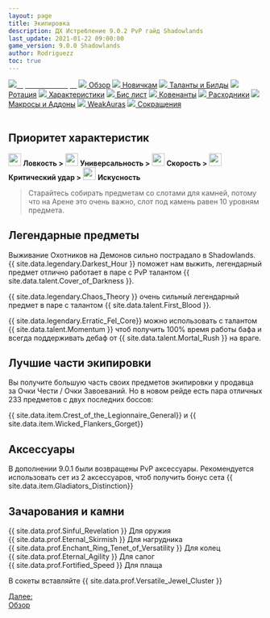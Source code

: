 ```yaml
---
layout: page
title: Экипировка 
description: ДХ Истребление 9.0.2 PvP гайд Shadowlands
last_update: 2021-01-22 09:00:00
game_version: 9.0.0 Shadowlands
author: Rodriguezz
toc: true
---
```


<div id="smooth-nav-outer">
<a href="{{ site.url }}/guide/havoc/quick_faq.html"><img src="https://wow.zamimg.com/images/wow/icons/medium/wow_token01.jpg"><span style="color: white;"> Кратко и Быстро</span></a>
<a href="{{ site.url }}/guide/havoc/overview.html"><img src="https://wow.zamimg.com/images/wow/icons/medium/inv_misc_spyglass_02.jpg"> Обзор</a>
<a href="{{ site.url }}/guide/havoc/beginners.html"><img src="https://wow.zamimg.com/images/wow/icons/medium/spell_lifegivingseed.jpg"> Новичкам</a>
<a href="{{ site.url }}/guide/havoc/talent-builds.html"><img src="https://wow.zamimg.com/images/wow/icons/medium/ability_marksmanship.jpg"> Таланты и Билды</a>
<a href="{{ site.url }}/guide/havoc/rotation-priority.html"><img src="https://wow.zamimg.com/images/wow/icons/medium/wow_token01.jpg"> Ротация</a>
<a href="{{ site.url }}/guide/havoc/stats.html"><img src="https://wow.zamimg.com/images/wow/icons/medium/inv_inscription_80_warscroll_intellect.jpg"> Характеристики</a>
<a href="{{ site.url }}/guide/havoc/gear.html"><img src="https://wow.zamimg.com/images/wow/icons/medium/inv_chest_chain_03.jpg"> Бис лист</a>
<a href="{{ site.url }}/guide/havoc/covenant.html"><img src="https://wow.zamimg.com/images/wow/icons/medium/wow_token01.jpg"> Ковенанты</a>
<a href="{{ site.url }}/guide/havoc/consumables.html"><img src="https://wow.zamimg.com/images/wow/icons/medium/inv_potion_92.jpg"> Расходники</a>
<a href="{{ site.url }}/guide/havoc/macros-addons.html"><img src="https://wow.zamimg.com/images/wow/icons/medium/inv_eng_gearspringparts.jpg"> Макросы и Аддоны</a>
<a href="{{ site.url }}/guide/havoc/weakauras.html"><img src="https://wow.zamimg.com/images/wow/icons/medium/spell_holy_auramastery.jpg"> WeakAuras</a>
<a href="{{ site.url }}/guide/havoc/common-terms.html"><img src="https://wow.zamimg.com/images/wow/icons/medium/ui_chat.jpg"> Сокращения</a>
</div>
<br>

## Приоритет характеристик

<img src="{{ site.url }}/assets/img/guide/havoc/agil.png" width="25" height="25"> **Ловкость >** 
<img src="{{ site.url }}/assets/img/guide/havoc/vers.png" width="25" height="25"> **Универсальность >**
<img src="{{ site.url }}/assets/img/guide/havoc/speed.png" width="25" height="25"> **Скорость >** 
<img src="{{ site.url }}/assets/img/guide/havoc/crit.png" width="25" height="25">  **Критический удар >** 
<img src="{{ site.url }}/assets/img/guide/havoc/mastry.png" width="25" height="25"> **Искусность** 

> Старайтесь собирать предметам со слотами для камней, потому что на Арене это очень важно, слот под камень равен 10 уровням предмета.

## Легендарные предметы

Выживание Охотников на Демонов сильно пострадало в Shadowlands. {{ site.data.legendary.Darkest_Hour }} поможет нам выжить, легендарный предмет отлично работает в паре с PvP талантом {{ site.data.talent.Cover_of_Darkness }}.

{{ site.data.legendary.Chaos_Theory }} очень сильный легендарный предмет в паре с талантом {{ site.data.talent.First_Blood }}.

{{ site.data.legendary.Erratic_Fel_Core}} можно использовать с талантом {{ site.data.talent.Momentum }} чтоб получить 100% время работы бафа и всегда поддерживать дебаф от {{ site.data.talent.Mortal_Rush }} на враге.

## Лучшие части экипировки 

Вы получите большую часть своих предметов экипировки у продавца за Очки Чести / Очки Завоеваний. Но в новом рейде есть пара отличных 233 предметов с двух последних боссов:

{{ site.data.item.Crest_of_the_Legionnaire_General}} и {{ site.data.item.Wicked_Flankers_Gorget}}

## Аксессуары

В дополнении 9.0.1 были возвращены PvP аксессуары. Рекомендуется использовать сет из 2 аксессуаров, чтоб получить бонус сета {{ site.data.item.Gladiators_Distinction}}

## Зачарования и камни

 {{ site.data.prof.Sinful_Revelation }} Для оружия</br>
 {{ site.data.prof.Eternal_Skirmish }} Для нагрудника</br>
 {{ site.data.prof.Enchant_Ring_Tenet_of_Versatility }} Для колец</br>
 {{ site.data.prof.Eternal_Agility }} Для сапог</br>
 {{ site.data.prof.Fortified_Speed  }} Для плаща
 
 В сокеты вставляйте  {{ site.data.prof.Versatile_Jewel_Cluster  }}

<div class="minibox"><a href="{{ site.url }}/guide/havoc/overview.html">Далее:<br>Обзор</a></div>
